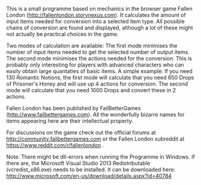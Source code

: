This is a small programme based on mechanics in the browser game Fallen London (http://fallenlondon.storynexus.com). 
It calculates the amount of input items needed for conversion into a selected item type. All possible chains of 
conversion are found and displayed, although a lot of these might not actually be practical choices in the game.

Two modes of calculation are available: The first mode minimises the number of input items needed to get the 
selected number of output items. The second mode minimises the actions needed for the conversion. This is 
probably only interesting for players with advanced characters who can easily obtain large quantaties of basic 
items. A simple example: If you need 130 Romantic Notions, the first mode will calculate that you need 650 Drops 
of Prisoner's Honey and will use up 4 actions for conversion. The second mode will calculate that you need 1000 
Drops and convert these in 2 actions.

Fallen London has been published by FailBetterGames (http://www.failbettergames.com). All the wonderfully bizarre names for 
items appearing here are their intellectual property.

For discussions on the game check out the official forums at http://community.failbettergames.com or the Fallen 
London subreddit at https://www.reddit.com/r/fallenlondon .

Note:  There might be dll-errors when running the Programme in Windows. If there are, the Microsoft Visual Studio 2013 Redistributable (vcredist_x86.exe) needs to be installed. It can be downloaded here:
http://www.microsoft.com/en-us/download/details.aspx?id=40784
